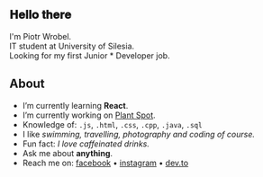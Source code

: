 <h2>𝐇𝐞𝐥𝐥𝐨 𝐭𝐡𝐞𝐫𝐞 </h2>
<p>I'm Piotr Wrobel.<br />
IT student at University of Silesia.<br />
Looking for my first Junior * Developer job.</p>

## About
* I’m currently learning **React**.
* I’m currently working on [Plant Spot](https://github.com/ajiiz/plants-react-app).
* Knowledge of: `.js`, `.html`, `.css`, `.cpp`, `.java`, `.sql`
* I like *swimming, travelling, photography and coding of course.*
* Fun fact: *I love caffeinated drinks.*
* Ask me about **anything**.
* Reach me on: <a href="https://www.facebook.com/piotr.wrobel.99">facebook</a> • <a href="https://www.instagram.com/piotr_wrobel_/">instagram</a> • <a href="https://dev.to/ajiiz">dev.to</a>
